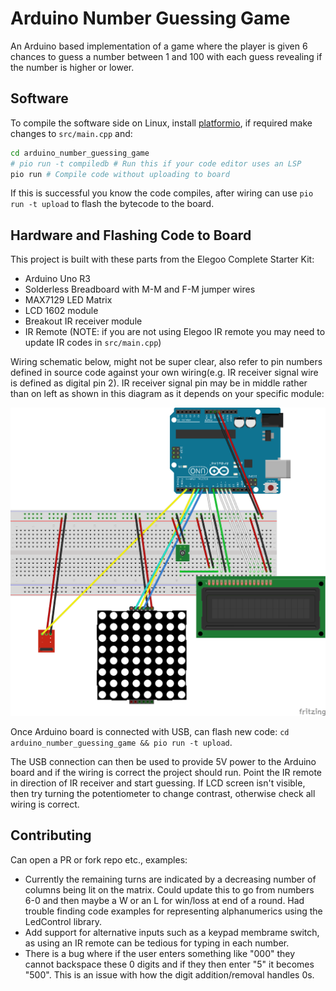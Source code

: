 # Arduino Number Guessing Game
An Arduino based implementation of a game where the player is given 6 chances to guess a number between 1 and 100 with each guess revealing if the number is higher or lower.


## Software
To compile the software side on Linux, install [platformio](https://platformio.org/install), if required make changes to `src/main.cpp` and:

```bash
cd arduino_number_guessing_game
# pio run -t compiledb # Run this if your code editor uses an LSP
pio run # Compile code without uploading to board
```

If this is successful you know the code compiles, after wiring can use `pio run -t upload` to flash the bytecode to the board.

## Hardware and Flashing Code to Board
This project is built with these parts from the Elegoo Complete Starter Kit: 

- Arduino Uno R3
- Solderless Breadboard with M-M and F-M jumper wires
- MAX7129 LED Matrix
- LCD 1602 module
- Breakout IR receiver module
- IR Remote (NOTE: if you are not using Elegoo IR remote you may need to update IR codes  in `src/main.cpp`)

Wiring schematic below, might not be super clear, also refer to pin numbers defined in source code against your own wiring(e.g. IR receiver signal wire is defined as digital pin 2). IR receiver signal pin may be in middle rather than on left as shown in this diagram as it depends on your specific module:

![Schematic](docs/arduino_number_guessing_game_schematic.png)

Once Arduino board is connected with USB, can flash new code: `cd arduino_number_guessing_game && pio run -t upload`. 

The USB connection can then be used to provide 5V power to the Arduino board and if the wiring is correct the project should run. Point the IR remote in direction of IR receiver and start guessing. If LCD screen isn't visible, then try turning the potentiometer to change contrast, otherwise check all wiring is correct.

## Contributing
Can open a PR or fork repo etc., examples:

- Currently the remaining turns are indicated by a decreasing number of columns being lit on the matrix. Could update this to go from numbers 6-0 and then maybe a W or an L for win/loss at end of a round. Had trouble finding code examples for representing alphanumerics using the LedControl library.
- Add support for alternative inputs such as a keypad membrame switch, as using an IR remote can be tedious for typing in each number.
- There is a bug where if the user enters something like "000" they cannot backspace these 0 digits and if they then enter "5" it becomes "500". This is an issue with how the digit addition/removal handles 0s.

